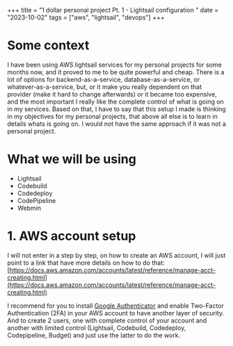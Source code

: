 +++
title = "1 dollar personal project Pt. 1 - Lightsail configuration "
date = "2023-10-02"
tags = ["aws", "lightsail", "devops"]
+++

# Some context

I have been using AWS lightsail services for my personal projects for some months now, and it proved to me to be quite powerful and cheap. There is a lot of options for backend-as-a-service, database-as-a-service, or whatever-as-a-service, but, or it make you really dependent on that provider (make it hard to change afterwards) or it became too expensive, and the most important I really like the complete control of what is going on in my services. Based on that, I have to say that this setup I made is thinking in my objectives for my personal projects, that above all else is to learn in details whats is going on. I would not have the same approach if it was not a personal project.

# What we will be using

- Lightsail
- Codebuild
- Codedeploy
- CodePipeline
- Webmin

# 1. AWS account setup

I will not enter in a step by step, on how to create an AWS account, I will just point to a link that have more details on how to do that: [https://docs.aws.amazon.com/accounts/latest/reference/manage-acct-creating.html](https://docs.aws.amazon.com/accounts/latest/reference/manage-acct-creating.html)

I recommend for you to install [Google Authenticator](https://apps.apple.com/br/app/google-authenticator/id388497605) and enable Two-Factor Authentication (2FA) in your AWS account to have another layer of security. And to create 2 users, one with complete control of your account and another with limited control (Lightsail, Codebuild, Codedeploy, Codepipeline, Budget) and just use the latter to do the work.
